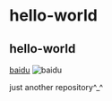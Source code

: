 # hello-world
## hello-world
[baidu](https://www.baidu.com)
![baidu](https://www.baidu.com/img/bd_logo1.png)

just another repository^_^
